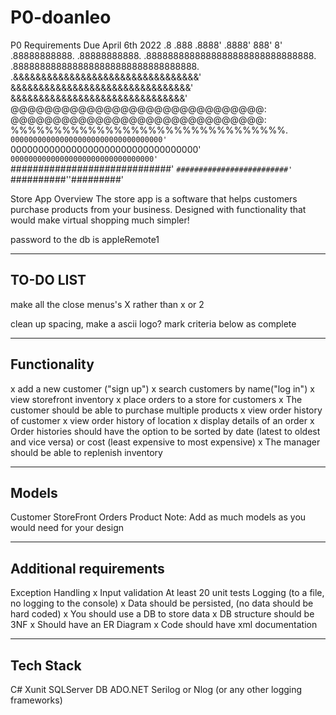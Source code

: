 # P0-doanleo
P0 Requirements Due April 6th 2022
                        .8 
                      .888
                    .8888'
                   .8888'
                   888'
                   8'
      .88888888888. .88888888888.
   .8888888888888888888888888888888.
 .8888888888888888888888888888888888.
.&&&&&&&&&&&&&&&&&&&&&&&&&&&&&&&&&'
&&&&&&&&&&&&&&&&&&&&&&&&&&&&&&&&'
&&&&&&&&&&&&&&&&&&&&&&&&&&&&&&&'
@@@@@@@@@@@@@@@@@@@@@@@@@@@@@@:
@@@@@@@@@@@@@@@@@@@@@@@@@@@@@@:
%%%%%%%%%%%%%%%%%%%%%%%%%%%%%%%%.
 `0000000000000000000000000000000000'
  `0000000000000000000000000000000000'
   `00000000000000000000000000000000'
     `#############################'
       `#########################'
         `##########''#########'

Store App
Overview
The store app is a software that helps customers purchase products from your business. Designed with functionality that would make virtual shopping much simpler!

password to the db is appleRemote1

------------
TO-DO LIST
------------

make all the close menus's X rather than x or 2

clean up spacing,
make a ascii logo?
mark criteria below as complete

------------
Functionality
------------
x add a new customer ("sign up")
x search customers by name("log in")
x view storefront inventory
x place orders to a store for customers
x The customer should be able to purchase multiple products
x view order history of customer
x view order history of location
x display details of an order
x Order histories should have the option to be sorted by date (latest to oldest and vice versa) or cost (least expensive to most expensive)
x The manager should be able to replenish inventory

------------
Models
------------
Customer
StoreFront
Orders
Product
Note: Add as much models as you would need for your design

------------
Additional requirements
------------
Exception Handling
x Input validation
At least 20 unit tests
Logging (to a file, no logging to the console)
x Data should be persisted, (no data should be hard coded)
x You should use a DB to store data
x DB structure should be 3NF
x Should have an ER Diagram
x Code should have xml documentation

------------
Tech Stack
------------
C#
Xunit
SQLServer DB
ADO.NET
Serilog or Nlog (or any other logging frameworks)
